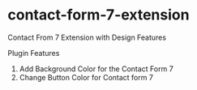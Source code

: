 # contact-form-7-extension
Contact From 7 Extension with Design Features

Plugin Features

1. Add Background Color for the Contact Form 7
2. Change Button Color for Contact form 7

